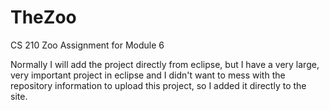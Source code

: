 # TheZoo
CS 210 Zoo Assignment for Module 6

Normally I will add the project directly from eclipse, but I have a very large, 
very important project in eclipse and I didn't want to mess with the repository information
to upload this project, so I added it directly to the site. 



